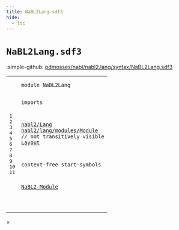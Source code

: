 ```yaml
---
title: NaBL2Lang.sdf3
hide:
  - toc
---
```


# `NaBL2Lang.sdf3`

:simple-github: [pdmosses/nabl/nabl2.lang/syntax/NaBL2Lang.sdf3]

[pdmosses/nabl/nabl2.lang/syntax/NaBL2Lang.sdf3]: https://github.com/pdmosses/nabl/blob/master/nabl2.lang/syntax/NaBL2Lang.sdf3 "The source file on GitHub"

<div class="sdf3"><table class="highlighttable"><tbody><tr><td class="linenos"><div class="linenodiv"><pre><span></span>1
2
3
4
5
6
7
8
9
10
11
</pre></div></td>
<td class="code"><pre><code><span class="keyword">module</span> <span id="NaBL2Lang_1_8" title="a definition with no references">NaBL2Lang</span>

<span class="keyword">imports</span>

  <a href="../nabl2/Lang.sdf3/#nabl2/Lang_1_8" id="nabl2/Lang_5_3" title="a reference to a single-file definition">nabl2/Lang</a>
  <a href="../nabl2/lang/modules/Module.sdf3/#nabl2/lang/modules/Module_1_8" id="nabl2/lang/modules/Module_6_3" title="a reference to a single-file definition">nabl2/lang/modules/Module</a> <span class="layout">// not transitively visible</span>
  <a href="../Layout.sdf3/#Layout_1_8" id="Layout_7_3" title="a reference to a single-file definition">Layout</a>

<span class="keyword">context-free start-symbols</span>

  <a href="../nabl2/lang/modules/Module.sdf3/#NaBL2-Module_9_3" id="NaBL2-Module_11_3" title="a reference to a single-file definition">NaBL2-Module</a>

</code></pre></td></tr></tbody></table></div>

<div id="modal">
  <div id="modal-content">
    <span id="modal-close">&times;</span>
    <h2 id="modal-h2"></h2>
    <p  id="modal-p"></p>
    <ul id="modal-ul"></ul>
  </div>
</div>
